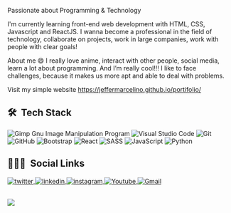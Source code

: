 Passionate about Programming & Technology

I'm currently learning front-end web development with HTML, CSS, Javascript and ReactJS. I wanna become a professional in the field of technology, collaborate on projects, work in large companies, work with people with clear goals!

About me 😄 I really love anime, interact with other people, social media, learn a lot about programming. And I’m really cool!!! I like to face challenges, because it makes us more apt and able to deal with problems.

Visit my simple website https://jeffermarcelino.github.io/portifolio/

## 🛠 &nbsp;Tech Stack
![Gimp Gnu Image Manipulation Program](https://img.shields.io/badge/Gimp-657D8B?style=for-the-badge&logo=gimp&logoColor=FFFFFF)
![Visual Studio Code](https://img.shields.io/badge/Visual%20Studio%20Code-0078d7.svg?style=for-the-badge&logo=visual-studio-code&logoColor=white)
![Git](https://img.shields.io/badge/git-%23F05033.svg?style=for-the-badge&logo=git&logoColor=white)
![GitHub](https://img.shields.io/badge/github-%23121011.svg?style=for-the-badge&logo=github&logoColor=white)
![Bootstrap](https://img.shields.io/badge/bootstrap-%23563D7C.svg?style=for-the-badge&logo=bootstrap&logoColor=white)
![React](https://img.shields.io/badge/react-%2320232a.svg?style=for-the-badge&logo=react&logoColor=%2361DAFB)
![SASS](https://img.shields.io/badge/SASS-hotpink.svg?style=for-the-badge&logo=SASS&logoColor=white)
![JavaScript](https://img.shields.io/badge/javascript-%23323330.svg?style=for-the-badge&logo=javascript&logoColor=%23F7DF1E)
![Python](https://img.shields.io/badge/python-3670A0?style=for-the-badge&logo=python&logoColor=ffdd54)

## 👨🏽‍🦲 &nbsp;Social Links
<a href="https://twitter.com/JefferMarcelin" target="_blank">
  <img align="center" src="https://img.shields.io/badge/-Jeffer Marcelino-05122A?style=flat&logo=twitter" alt="twitter"/>  
</a>
<a href="https://www.linkedin.com/in/jeffer-marcelino-94422a22b/" target="_blank">
  <img align="center" src="https://img.shields.io/badge/-Jeffer Marcelino-05122A?style=flat&logo=linkedin" alt="linkedin"/>
</a>
<a href="https://www.instagram.com/jeffer_marcelin/" target="_blank">
 <img align="center" src="https://img.shields.io/badge/-Jeffer Marcelino-05122A?style=flat&logo=instagram" alt="instagram"/>
</a>
<a href="https://www.youtube.com/channel/UCXBFKr-rZ787IhXAzsnrw-Q" target="_blank">
 <img align="center" src="https://img.shields.io/badge/-Jeffer Marcelino-05122A?style=flat&logo=youtube" alt="Youtube"/>
</a>
<a href="mailto:jeffersunde72@gmail.com" target="_blank">
  <img align="center" src="https://img.shields.io/badge/-jeffersunde72@gmail.com-05122A?style=flat&logo=gmail" alt="Gmail"/>
</a>

<br>
<br>


<a href="https://www.codewars.com/users/JefferMarcelino" target="_blank"><img src="https://www.codewars.com/users/JefferMarcelino/badges/small" target="_blank">

